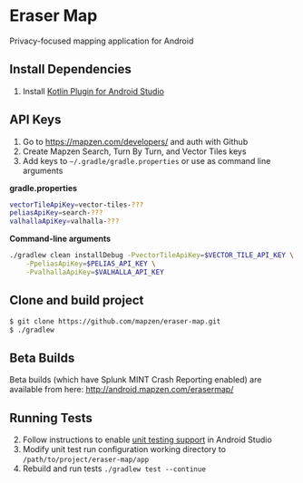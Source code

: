 # Eraser Map
Privacy-focused mapping application for Android

## Install Dependencies
1. Install [Kotlin Plugin for Android Studio](https://plugins.jetbrains.com/plugin/6954?pr=androidstudio)

## API Keys
1. Go to https://mapzen.com/developers/ and auth with Github
2. Create Mapzen Search, Turn By Turn, and Vector Tiles keys
3. Add keys to `~/.gradle/gradle.properties` or use as command line arguments


**gradle.properties**

```bash
vectorTileApiKey=vector-tiles-???
peliasApiKey=search-???
valhallaApiKey=valhalla-???
```

**Command-line arguments**

```bash
./gradlew clean installDebug -PvectorTileApiKey=$VECTOR_TILE_API_KEY \
    -PpeliasApiKey=$PELIAS_API_KEY \
    -PvalhallaApiKey=$VALHALLA_API_KEY
```



## Clone and build project
```bash
$ git clone https://github.com/mapzen/eraser-map.git
$ ./gradlew
```

## Beta Builds

Beta builds (which have Splunk MINT Crash Reporting enabled) are available from here: http://android.mapzen.com/erasermap/

## Running Tests
2. Follow instructions to enable [unit testing support](http://tools.android.com/tech-docs/unit-testing-support) in Android Studio
3. Modify unit test run configuration working directory to `/path/to/project/eraser-map/app`
4. Rebuild and run tests `./gradlew test --continue`

